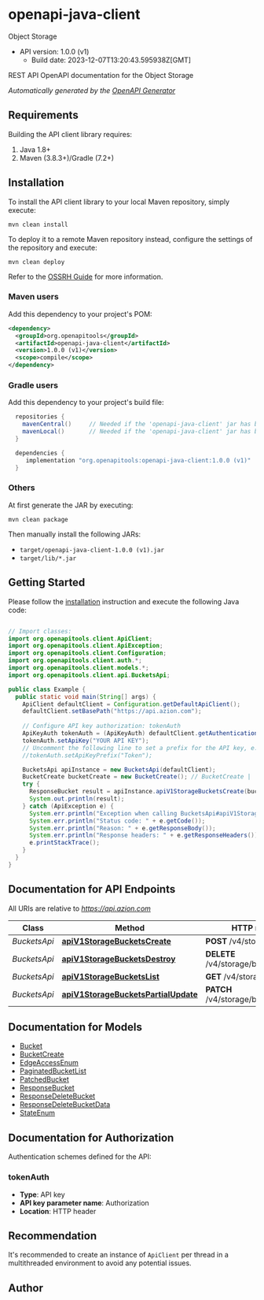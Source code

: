# openapi-java-client

Object Storage
- API version: 1.0.0 (v1)
  - Build date: 2023-12-07T13:20:43.595938Z[GMT]

REST API OpenAPI documentation for the Object Storage


*Automatically generated by the [OpenAPI Generator](https://openapi-generator.tech)*


## Requirements

Building the API client library requires:
1. Java 1.8+
2. Maven (3.8.3+)/Gradle (7.2+)

## Installation

To install the API client library to your local Maven repository, simply execute:

```shell
mvn clean install
```

To deploy it to a remote Maven repository instead, configure the settings of the repository and execute:

```shell
mvn clean deploy
```

Refer to the [OSSRH Guide](http://central.sonatype.org/pages/ossrh-guide.html) for more information.

### Maven users

Add this dependency to your project's POM:

```xml
<dependency>
  <groupId>org.openapitools</groupId>
  <artifactId>openapi-java-client</artifactId>
  <version>1.0.0 (v1)</version>
  <scope>compile</scope>
</dependency>
```

### Gradle users

Add this dependency to your project's build file:

```groovy
  repositories {
    mavenCentral()     // Needed if the 'openapi-java-client' jar has been published to maven central.
    mavenLocal()       // Needed if the 'openapi-java-client' jar has been published to the local maven repo.
  }

  dependencies {
     implementation "org.openapitools:openapi-java-client:1.0.0 (v1)"
  }
```

### Others

At first generate the JAR by executing:

```shell
mvn clean package
```

Then manually install the following JARs:

* `target/openapi-java-client-1.0.0 (v1).jar`
* `target/lib/*.jar`

## Getting Started

Please follow the [installation](#installation) instruction and execute the following Java code:

```java

// Import classes:
import org.openapitools.client.ApiClient;
import org.openapitools.client.ApiException;
import org.openapitools.client.Configuration;
import org.openapitools.client.auth.*;
import org.openapitools.client.models.*;
import org.openapitools.client.api.BucketsApi;

public class Example {
  public static void main(String[] args) {
    ApiClient defaultClient = Configuration.getDefaultApiClient();
    defaultClient.setBasePath("https://api.azion.com");
    
    // Configure API key authorization: tokenAuth
    ApiKeyAuth tokenAuth = (ApiKeyAuth) defaultClient.getAuthentication("tokenAuth");
    tokenAuth.setApiKey("YOUR API KEY");
    // Uncomment the following line to set a prefix for the API key, e.g. "Token" (defaults to null)
    //tokenAuth.setApiKeyPrefix("Token");

    BucketsApi apiInstance = new BucketsApi(defaultClient);
    BucketCreate bucketCreate = new BucketCreate(); // BucketCreate | 
    try {
      ResponseBucket result = apiInstance.apiV1StorageBucketsCreate(bucketCreate);
      System.out.println(result);
    } catch (ApiException e) {
      System.err.println("Exception when calling BucketsApi#apiV1StorageBucketsCreate");
      System.err.println("Status code: " + e.getCode());
      System.err.println("Reason: " + e.getResponseBody());
      System.err.println("Response headers: " + e.getResponseHeaders());
      e.printStackTrace();
    }
  }
}

```

## Documentation for API Endpoints

All URIs are relative to *https://api.azion.com*

Class | Method | HTTP request | Description
------------ | ------------- | ------------- | -------------
*BucketsApi* | [**apiV1StorageBucketsCreate**](docs/BucketsApi.md#apiV1StorageBucketsCreate) | **POST** /v4/storage/buckets | /v4/storage/buckets
*BucketsApi* | [**apiV1StorageBucketsDestroy**](docs/BucketsApi.md#apiV1StorageBucketsDestroy) | **DELETE** /v4/storage/buckets/{name} | /v4/storage/buckets/:name
*BucketsApi* | [**apiV1StorageBucketsList**](docs/BucketsApi.md#apiV1StorageBucketsList) | **GET** /v4/storage/buckets | /v4/storage/buckets
*BucketsApi* | [**apiV1StorageBucketsPartialUpdate**](docs/BucketsApi.md#apiV1StorageBucketsPartialUpdate) | **PATCH** /v4/storage/buckets/{name} | /v4/storage/buckets/:name


## Documentation for Models

 - [Bucket](docs/Bucket.md)
 - [BucketCreate](docs/BucketCreate.md)
 - [EdgeAccessEnum](docs/EdgeAccessEnum.md)
 - [PaginatedBucketList](docs/PaginatedBucketList.md)
 - [PatchedBucket](docs/PatchedBucket.md)
 - [ResponseBucket](docs/ResponseBucket.md)
 - [ResponseDeleteBucket](docs/ResponseDeleteBucket.md)
 - [ResponseDeleteBucketData](docs/ResponseDeleteBucketData.md)
 - [StateEnum](docs/StateEnum.md)


<a id="documentation-for-authorization"></a>
## Documentation for Authorization


Authentication schemes defined for the API:
<a id="tokenAuth"></a>
### tokenAuth

- **Type**: API key
- **API key parameter name**: Authorization
- **Location**: HTTP header


## Recommendation

It's recommended to create an instance of `ApiClient` per thread in a multithreaded environment to avoid any potential issues.

## Author



